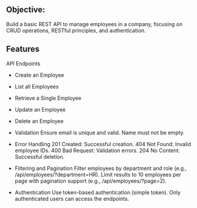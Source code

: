 ## Objective: 
Build a basic REST API to manage employees in a company, focusing on CRUD operations, RESTful principles, and authentication.

## Features

API Endpoints
- Create an Employee
- List all Employees
- Retrieve a Single Employee
- Update an Employee
- Delete an Employee

- Validation
Ensure email is unique and valid.
Name must not be empty.

- Error Handling
201 Created: Successful creation.
404 Not Found: Invalid employee IDs.
400 Bad Request: Validation errors.
204 No Content: Successful deletion.
  
- Filtering and Pagination
Filter employees by department and role (e.g., /api/employees/?department=HR).
Limit results to 10 employees per page with pagination support (e.g., /api/employees/?page=2).

- Authentication
Use token-based authentication (simple token).
Only authenticated users can access the endpoints.
